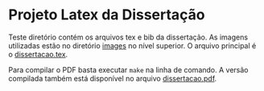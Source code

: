 # Projeto Latex da Dissertação

Teste diretório contém os arquivos tex e bib da dissertação. As imagens utilizadas estão no diretório [images](../images) no nível superior.
O arquivo principal é o [dissertacao.tex](dissertacao.tex).

Para compilar o PDF basta executar `make` na linha de comando. A versão compilada também está disponível no arquivo [dissertacao.pdf](dissertacao.pdf).
